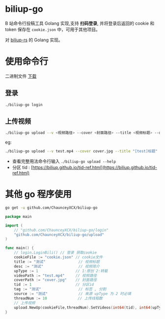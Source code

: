 # biliup-go

B 站命令行投稿工具 Golang 实现,支持 **扫码登录**, 并将登录后返回的 cookie 和 token 保存在 `cookie.json` 中，可用于其他项目。

对 [biliup-rs](https://github.com/ForgQi/biliup-rs) 的 Golang 实现。

# 使用命令行  

二进制文件 [下载](https://github.com/ChaunceyXCX/biliup-go/releases)

## 登录

```bash
./biliup-go login
```

## 上传视频

```bash
./biliup-go upload --v <视频路径> --cover <封面路径> --title <视频标题> --desc <视频简介> --t <投稿类型,1:原创 2:转载> --tid <视频分区> --tags <视频标签 多个用英文逗号隔开> --source <视频来源 类型为转载时填写>
```
eg:
```bash
./biliup-go upload --v test.mp4 --cover cover.jpg --title "[test]标题" --desc "test简介" --t 2 --tid 47 --tags "动画,音乐" --source "抖音"
```

* 查看完整用法命令行输入 `./biliup-go upload --help`
* 分区 tid : [https://biliup.github.io/tid-ref.html](https://biliup.github.io/tid-ref.html)

# 其他 go 程序使用

``` bash
go get -u github.com/ChaunceyXCX/biliup-go
```

``` go
package main

import (
	// "github.com/ChaunceyXCX/biliup-go/login"
	"github.com/ChaunceyXCX/biliup-go/upload"
)

func main() {
	// login.LoginBili() // 登录 获取cookie
	cookieFile := "cookie.json" // cookie文件
	title := "测试"               // 视频标题
	desc := "测试"                // 视频简介
	upType := 1                 // 1:原创 2:转载
	videoPath := "test.mp4"     // 视频路径
	coverPath := "cover.jpg"    // 封面路径
	tid := 1                    // 分区id
	tag := "测试"                 // 标签 , 分割
	source := "测试"              // 来源 upType 为 2 时必填
	threadNum := 10              // 上传线程数
	// 上传视频
	upload.NewUp(cookieFile,threadNum).SetVideos(int64(tid), int64(upType), videoPath, coverPath, title, desc, tag, source).Up()
}
```    